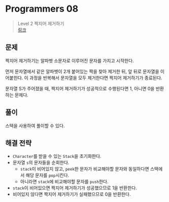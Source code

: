 # Programmers 08

> Level 2 짝지어 제거하기
> <br/>
> [링크](https://school.programmers.co.kr/learn/courses/30/lessons/12973)

## 문제

짝지어 제거하기는 알파벳 소문자로 이루어진 문자를 가지고 시작한다.

먼저 문자열에서 같은 알파벳이 2개 붙어있는 짝을 찾아 제거한 뒤, 앞 뒤로 문자열을 이어붙힌다. 이 과정을 반복해서 문자열을 모두 제거한다면 짝지어 제거하기가 종료된다.

문자열 S가 주어졌을 때, 짝지어 제거하기가 성공적으로 수행된다면 1, 아니면 0을 반환하는 문제다.

## 풀이

스택을 사용하여 풀이할 수 있다.

## 해결 전략

- `Character`를 받을 수 있는 `Stack`을 초기화한다.
- 문자열 `s`의 문자들을 순회한다.
    - `stack`이 비어있지 않고, `peek`한 문자가 비교해야할 문자와 동일하다면 스택에서 해당 문자를 `pop`시킨다.
    - 아니라면 `stack`에 비교해야할 문자를 `push`한다.
- `stack`이 비어있으면 짝지어 제거하기가 성공했으므로 1을 반환한다.
- 비어있지 않다면 짝지어 제거하기가 실패했으므로 0을 반환한다.